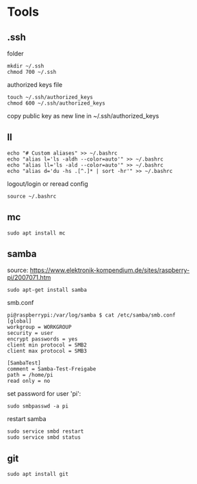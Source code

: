 # Tools

## .ssh

folder

    mkdir ~/.ssh
    chmod 700 ~/.ssh

authorized keys file

    touch ~/.ssh/authorized_keys
    chmod 600 ~/.ssh/authorized_keys

copy public key as new line in ~/.ssh/authorized_keys

## ll

    echo "# Custom aliases" >> ~/.bashrc
    echo "alias l='ls -aldh --color=auto'" >> ~/.bashrc
    echo "alias ll='ls -ald --color=auto'" >> ~/.bashrc
    echo "alias d='du -hs .[^.]* | sort -hr'" >> ~/.bashrc

logout/login or reread config

    source ~/.bashrc

## mc

    sudo apt install mc

## samba

source: https://www.elektronik-kompendium.de/sites/raspberry-pi/2007071.htm

    sudo apt-get install samba

smb.conf

    pi@raspberrypi:/var/log/samba $ cat /etc/samba/smb.conf
    [global]
    workgroup = WORKGROUP
    security = user
    encrypt passwords = yes
    client min protocol = SMB2
    client max protocol = SMB3
    
    [SambaTest]
    comment = Samba-Test-Freigabe
    path = /home/pi
    read only = no

set password for user 'pi':

    sudo smbpasswd -a pi

restart samba

    sudo service smbd restart
    sudo service smbd status

## git

    sudo apt install git

